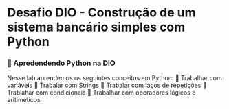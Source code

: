 # Desafio DIO - Construção de um sistema bancário simples com Python
### :snake: Apredendendo Python na DIO

Nesse lab aprendemos os seguintes conceitos em Python:
:footprints: Trabalhar com variáveis
:footprints: Trabalar com Strings
:footprints: Trabalar com laços de repetições
:footprints: Trablahar com condicionais
:footprints: Trabalhar com operadores lógicos e aritiméticos
